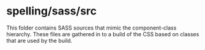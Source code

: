 # spelling/sass/src

This folder contains SASS sources that mimic the component-class hierarchy. These files
are gathered in to a build of the CSS based on classes that are used by the build.
